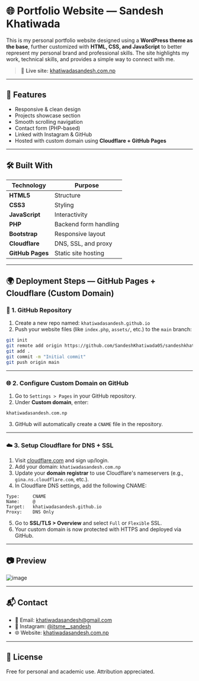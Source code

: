 # 🌐 Portfolio Website — Sandesh Khatiwada

This is my personal portfolio website designed using a **WordPress theme as the base**, further customized with **HTML, CSS, and JavaScript** to better represent my personal brand and professional skills. The site highlights my work, technical skills, and provides a simple way to connect with me.


> 🔗 **Live site:** [khatiwadasandesh.com.np](https://khatiwadasandesh.com.np)

---

## 🚀 Features

- Responsive & clean design  
- Projects showcase section  
- Smooth scrolling navigation  
- Contact form (PHP-based)  
- Linked with Instagram & GitHub  
- Hosted with custom domain using **Cloudflare + GitHub Pages**

---

## 🛠️ Built With

| Technology      | Purpose               |
|----------------|------------------------|
| **HTML5**       | Structure              |
| **CSS3**        | Styling                |
| **JavaScript**  | Interactivity          |
| **PHP**         | Backend form handling  |
| **Bootstrap**   | Responsive layout      |
| **Cloudflare**  | DNS, SSL, and proxy    |
| **GitHub Pages**| Static site hosting    |

---

## 🌍 Deployment Steps — GitHub Pages + Cloudflare (Custom Domain)

### 🔧 1. GitHub Repository

1. Create a new repo named: `khatiwadasandesh.github.io`
2. Push your website files (like `index.php`, `assets/`, etc.) to the `main` branch:

```bash
git init
git remote add origin https://github.com/SandeshKhatiwada05/sandeshkhatiwada05.github.io
git add .
git commit -m "Initial commit"
git push origin main
```

---

### 🌐 2. Configure Custom Domain on GitHub

1. Go to `Settings > Pages` in your GitHub repository.  
2. Under **Custom domain**, enter:

```
khatiwadasandesh.com.np
```

3. GitHub will automatically create a `CNAME` file in the repository.

---

### ☁️ 3. Setup Cloudflare for DNS + SSL

1. Visit [cloudflare.com](https://cloudflare.com) and sign up/login.  
2. Add your domain: `khatiwadasandesh.com.np`  
3. Update your **domain registrar** to use Cloudflare's nameservers (e.g., `gina.ns.cloudflare.com`, etc.).  
4. In Cloudflare DNS settings, add the following CNAME:

```
Type:     CNAME  
Name:     @  
Target:   khatiwadasandesh.github.io  
Proxy:    DNS Only
```

5. Go to **SSL/TLS > Overview** and select `Full` or `Flexible` SSL.  
6. Your custom domain is now protected with HTTPS and deployed via GitHub.

---

## 📷 Preview
![image](https://github.com/user-attachments/assets/577860cd-f94b-487d-ae98-7b590d3c541b)



---

## 📬 Contact

- 📧 Email: [khatiwadasandesh@gmail.com](mailto:khatiwadasandesh@gmail.com)  
- 🔗 Instagram: [@itsme__sandesh](https://instagram.com/itsme__sandesh)  
- 🌐 Website: [khatiwadasandesh.com.np](https://khatiwadasandesh.com.np)

---

## 📝 License

Free for personal and academic use. Attribution appreciated.
